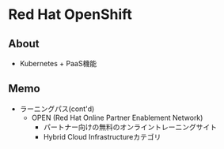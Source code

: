 # Red Hat OpenShift
## About
- Kubernetes + PaaS機能
## Memo
- ラーニングパス(cont'd)
  - OPEN (Red Hat Online Partner Enablement Network)
    - パートナー向けの無料のオンライントレーニングサイト
    - Hybrid Cloud Infrastructureカテゴリ

